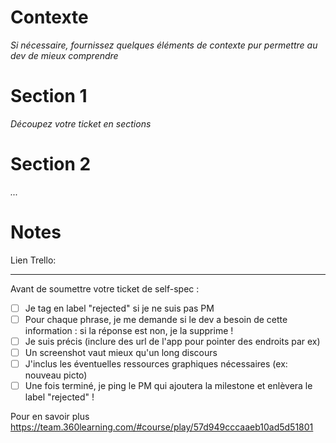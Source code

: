 # Contexte

*Si nécessaire, fournissez quelques éléments de contexte pur permettre au dev de mieux comprendre*

# Section 1

*Découpez votre ticket en sections*

# Section 2

*...* 

# Notes

Lien Trello:

--------

Avant de soumettre votre ticket de self-spec : 

- [ ] Je tag en label "rejected" si je ne suis pas PM
- [ ] Pour chaque phrase, je me demande si le dev a besoin de cette information : si la réponse est non, je la supprime !
- [ ] Je suis précis (inclure des url de l'app pour pointer des endroits par ex)
- [ ] Un screenshot vaut mieux qu'un long discours
- [ ] J'inclus les éventuelles ressources graphiques nécessaires (ex: nouveau picto)
- [ ] Une fois terminé, je ping le PM qui ajoutera la milestone et enlèvera le label "rejected" !

Pour en savoir plus https://team.360learning.com/#course/play/57d949cccaaeb10ad5d51801

